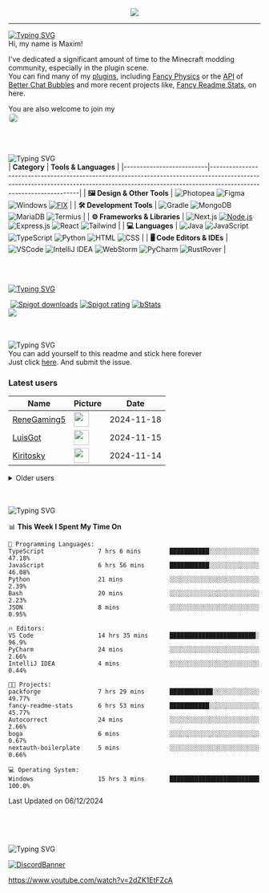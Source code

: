 <div align="center">
  <a href="https://github.com/max1mde/fancy-readme-stats" target="_blank">
      <img src="https://fancy-readme-stats.vercel.app/api?username=max1mde&title=𝓜𝓪𝔁𝓲𝓶&theme=city&dark_bg=3&hide_border=false&height=280&footer=Made%20by%20MaximDe%20·%20Click%20me%20to%20add%20this%20card%20to%20your%20readme%20as%20well%20😎&description=What's%20up?&include_all_commits=true&update=2">
  </a>
</div>

---

[![Typing SVG](https://readme-typing-svg.demolab.com?font=Agbalumo&size=50&duration=1000&pause=1000&color=000d8b&vCenter=true&repeat=false&width=435&height=80&lines=About+me)]()<br>
Hi, my name is Maxim!  

I've dedicated a significant amount of time to the Minecraft modding community, especially in the plugin scene.  
You can find many of my [plugins](https://www.spigotmc.org/resources/110500/), including [Fancy Physics](https://www.spigotmc.org/resources/110500/) or the [API](https://github.com/max1mde/ChatBubblesAPI) of [Better Chat Bubbles](https://www.spigotmc.org/resources/115811/) and more recent projects like, [Fancy Readme Stats](https://github.com/max1mde/fancy-readme-stats), on here.

You are also welcome to join my<br>
<a href="https://discord.gg/2UTkYj26B4" target="_blank">
  <img src="https://img.shields.io/badge/Discord_Server-7289DA?style=flat&logo=discord&logoColor=white" alt="Join Discord Server" style="border-radius: 15px; height: 20px;">
</a>

<br>

<br>![Typing SVG](https://readme-typing-svg.demolab.com?font=Agbalumo&size=50&duration=2000&pause=3000&color=000d8b&vCenter=true&repeat=false&width=435&height=80&lines=Tools+%26+Languages)<br>
| **Category**             | **Tools & Languages**                                                                                                                                                                            |
|--------------------------|-------------------------------------------------------------------------------------------------------------------------------------------------------------------------------------------------|
| **🖼️ Design & Other Tools** | ![Photopea](https://img.shields.io/badge/Photopea-%23000d8b.svg?style=for-the-badge&logo=photopea&logoColor=white) ![Figma](https://img.shields.io/badge/Figma-%23000d8b.svg?style=for-the-badge&logo=figma&logoColor=white) ![Windows](https://img.shields.io/badge/Windows-%23000d8b.svg?style=for-the-badge&logo=windows&logoColor=white) [![FIX](https://img.shields.io/badge/FIX-%23000d8b.svg?style=for-the-badge&logo=python&logoColor=white)](https://github.com/max1mde/FIX) | 
| **🛠️ Development Tools**   | ![Gradle](https://img.shields.io/badge/Gradle-%23000d8b.svg?style=for-the-badge&logo=gradle&logoColor=white) ![MongoDB](https://img.shields.io/badge/MongoDB-%23000d8b.svg?style=for-the-badge&logo=mongodb&logoColor=white) ![MariaDB](https://img.shields.io/badge/MariaDB-%23000d8b.svg?style=for-the-badge&logo=mariadb&logoColor=white) ![Termius](https://img.shields.io/badge/Termius-%23000d8b.svg?style=for-the-badge&logo=termius&logoColor=white)  |
| **⚙️ Frameworks & Libraries** | ![Next.js](https://img.shields.io/badge/Next.js-%23000d8b.svg?style=for-the-badge&logo=next.js&logoColor=white) [![Node.js](https://img.shields.io/badge/Node.js-%23000d8b.svg?style=for-the-badge&logo=node.js&logoColor=white)](https://nodejs.org/) ![Express.js](https://img.shields.io/badge/Express.js-%23000d8b.svg?style=for-the-badge&logo=express&logoColor=white) ![React](https://img.shields.io/badge/React-%23000d8b.svg?style=for-the-badge&logo=react&logoColor=white)  ![Tailwind](https://img.shields.io/badge/Tailwind-%23000d8b.svg?style=for-the-badge&logo=tailwind-css&logoColor=white)  |
| **💻 Languages**           | ![Java](https://img.shields.io/badge/Java-%23000d8b.svg?style=for-the-badge&logo=openjdk&logoColor=white) ![JavaScript](https://img.shields.io/badge/JavaScript-%23000d8b.svg?style=for-the-badge&logo=javascript&logoColor=white) ![TypeScript](https://img.shields.io/badge/TypeScript-%23000d8b.svg?style=for-the-badge&logo=typescript&logoColor=white) ![Python](https://img.shields.io/badge/Python-%23000d8b.svg?style=for-the-badge&logo=python&logoColor=white) ![HTML](https://img.shields.io/badge/HTML-%23000d8b.svg?style=for-the-badge&logo=html5&logoColor=white) ![CSS](https://img.shields.io/badge/CSS-%23000d8b.svg?style=for-the-badge&logo=css3&logoColor=white)  |
| **🖥️ Code Editors & IDEs** | ![VSCode](https://img.shields.io/badge/VSCode-%23000d8b.svg?style=for-the-badge&logo=javascript&logoColor=white) ![IntelliJ IDEA](https://img.shields.io/badge/IntelliJIDEA-%23000d8b.svg?style=for-the-badge&logo=intellij-idea&logoColor=white) ![WebStorm](https://img.shields.io/badge/WebStorm-%23000d8b.svg?style=for-the-badge&logo=webstorm&logoColor=white) ![PyCharm](https://img.shields.io/badge/PyCharm-%23000d8b.svg?style=for-the-badge&logo=pycharm&logoColor=white) ![RustRover](https://img.shields.io/badge/RustRover-%23000d8b.svg?style=for-the-badge&logo=rust&logoColor=white) |

<br>

<br>[![Typing SVG](https://readme-typing-svg.demolab.com?font=Agbalumo&size=50&duration=3000&pause=5000&color=000d8b&vCenter=true&repeat=false&width=435&height=80&lines=%231+Repository)](https://git.io/typing-svg)<br>
<div align="left">
&nbsp;<a href="https://www.spigotmc.org/resources/110500/"><img src="https://img.shields.io/spiget/downloads/110500?label=Spigot%20downloads" alt="Spigot downloads"></a>
<a href="https://www.spigotmc.org/resources/110500/reviews"><img src="https://img.shields.io/spiget/rating/110500?label=Spigot%20rating" alt="Spigot rating"></a>
<a href="https://bstats.org/plugin/bukkit/Fancy%20Physics/18833"><img src="https://img.shields.io/bstats/servers/18833" alt="bStats"></a><br>
<a href="https://github.com/max1mde/FancyPhysics">
  <img align="center" src="https://fancy-readme-stats.vercel.app/api/pin/?username=max1mde&hide_border=false&repo=FancyPhysics&theme=city&show_icons=true&update=7&dark_bg=3" />
</a>

<br>
<br>

<br>![Typing SVG](https://readme-typing-svg.demolab.com?font=Agbalumo&size=50&duration=4000&pause=6000&color=000d8b&vCenter=true&repeat=false&width=435&height=80&lines=Stick+here+forever%3F)<br>
You can add yourself to this readme and stick here forever   
Just click [here](https://github.com/max1mde/max1mde/issues/new?title=Submit%20yourself&body=Just%20press%20%27Submit%20new%20issue%27.%20You%20don%27t%20need%20to%20do%20anything%20else.%27%0AWhen%20this%20issue%20is%20closed%20by%20the%20bot,%20the%20README%20will%20be%20updated.).
And submit the issue.

### Latest users
<!--START_SECTION:users-->
| Name | Picture | Date |
| ---- | ---------------- | ---- |
| [ReneGaming5](https://github.com/ReneGaming5) | <img src="https://avatars.githubusercontent.com/ReneGaming5" width="30" height="30" /> | 2024-11-18 |
| [LuisGot](https://github.com/LuisGot) | <img src="https://avatars.githubusercontent.com/LuisGot" width="30" height="30" /> | 2024-11-15 |
| [Kiritosky](https://github.com/Kiritosky) | <img src="https://avatars.githubusercontent.com/Kiritosky" width="30" height="30" /> | 2024-11-14 |

<!--END_SECTION:users-->

<details>
<summary>Older users</summary>
  
<!--START_SECTION:old_users-->
| Name | Picture | Date |
| ---- | ---------------- | ---- |
| [chicacos](https://github.com/chicacos) | <img src="https://avatars.githubusercontent.com/chicacos" width="30" height="30" /> | 2024-11-10 |
| [BlackDevReal](https://github.com/BlackDevReal) | <img src="https://avatars.githubusercontent.com/BlackDevReal" width="30" height="30" /> | 2024-11-10 |
| [hallo1142](https://github.com/hallo1142) | <img src="https://avatars.githubusercontent.com/hallo1142" width="30" height="30" /> | 2024-11-10 |
| [max1mde](https://github.com/max1mde) | <img src="https://avatars.githubusercontent.com/max1mde" width="30" height="30" /> | 2024-11-10 |
| [Gebuildet](https://github.com/Gebuildet) | <img src="https://avatars.githubusercontent.com/Gebuildet" width="30" height="30" /> | 2024-11-10 |

<!--END_SECTION:old_users-->

</details>

<br>

<br>![Typing SVG](https://readme-typing-svg.demolab.com?font=Agbalumo&size=50&duration=5000&pause=7000&color=000d8b&vCenter=true&repeat=false&width=435&height=80&lines=WakaTime+Stats)<br>
<!--START_SECTION:waka-->
📊 **This Week I Spent My Time On** 

```text
💬 Programming Languages: 
TypeScript               7 hrs 6 mins        ███████████░░░░░░░░░░░░░░   47.18% 
JavaScript               6 hrs 56 mins       ███████████░░░░░░░░░░░░░░   46.08% 
Python                   21 mins             ░░░░░░░░░░░░░░░░░░░░░░░░░   2.39% 
Bash                     20 mins             ░░░░░░░░░░░░░░░░░░░░░░░░░   2.23% 
JSON                     8 mins              ░░░░░░░░░░░░░░░░░░░░░░░░░   0.95%

🔥 Editors: 
VS Code                  14 hrs 35 mins      ████████████████████████░   96.9% 
PyCharm                  24 mins             ░░░░░░░░░░░░░░░░░░░░░░░░░   2.66% 
IntelliJ IDEA            4 mins              ░░░░░░░░░░░░░░░░░░░░░░░░░   0.44%

🐱‍💻 Projects: 
packforge                7 hrs 29 mins       ████████████░░░░░░░░░░░░░   49.77% 
fancy-readme-stats       6 hrs 53 mins       ███████████░░░░░░░░░░░░░░   45.77% 
Autocorrect              24 mins             ░░░░░░░░░░░░░░░░░░░░░░░░░   2.66% 
boga                     6 mins              ░░░░░░░░░░░░░░░░░░░░░░░░░   0.67% 
nextauth-boilerplate     5 mins              ░░░░░░░░░░░░░░░░░░░░░░░░░   0.66%

💻 Operating System: 
Windows                  15 hrs 3 mins       █████████████████████████   100.0%

```


 Last Updated on 06/12/2024
<!--END_SECTION:waka-->

<br>
<br>

<br>![Typing SVG](https://readme-typing-svg.demolab.com?font=Agbalumo&size=50&duration=6000&pause=8000&color=000d8b&vCenter=true&repeat=false&width=435&height=80&lines=Community+Server)<br>

[![DiscordBanner](https://invidget.switchblade.xyz/2UTkYj26B4)](https://discord.gg/2UTkYj26B4)

https://www.youtube.com/watch?v=2dZK1EtFZcA
